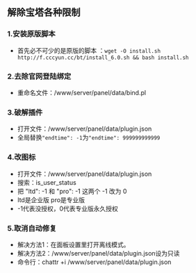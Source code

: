 ## 解除宝塔各种限制
### 1.安装原版脚本
- 首先必不可少的是原版的脚本 ：`wget -O install.sh http://f.cccyun.cc/bt/install_6.0.sh && bash install.sh`

### 2.去除官网登陆绑定
- 重命名文件：/www/server/panel/data/bind.pl

### 3.破解插件
- 打开文件：/www/server/panel/data/plugin.json
- 全局替换`"endtime": -1`为`"endtime": 999999999999`

### 4.改图标
- 打开文件：/www/server/panel/data/plugin.json
- 搜索：is_user_status
- 把 "ltd": -1 和 "pro": -1 这两个 -1 改为 0
- ltd是企业版 pro是专业版
- -1代表没授权，0代表专业版永久授权

### 5.取消自动修复

- 解决方法1：在面板设置里打开离线模式。
- 解决方法2：/www/server/panel/data/plugin.json设为只读
- 命令行：chattr +i /www/server/panel/data/plugin.json
